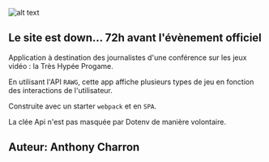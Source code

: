 ![alt text](https://images.unsplash.com/photo-1550745165-9bc0b252726f?ixlib=rb-1.2.1&ixid=MnwxMjA3fDB8MHxwaG90by1wYWdlfHx8fGVufDB8fHx8&auto=format&fit=crop&w=1650&q=80)

## Le site est down... 72h avant l'évènement officiel

Application à destination des journalistes d'une conférence sur les jeux vidéo : la Très Hypée Progame.

En utilisant l'API `RAWG`, cette app affiche plusieurs types de jeu en fonction des interactions de l'utilisateur.

Construite avec un starter `webpack` et en `SPA`.

La clée Api n'est pas masquée par Dotenv de manière volontaire.

## Auteur: Anthony Charron
